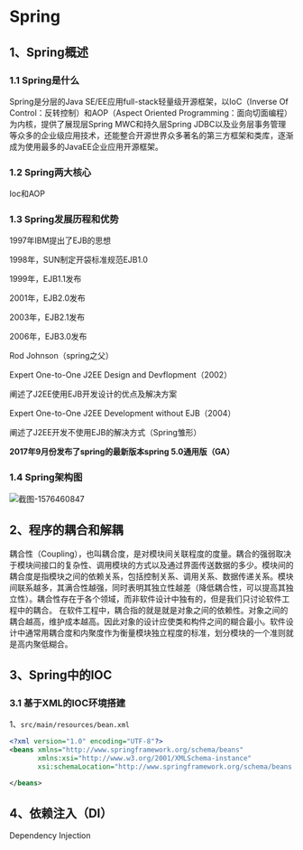 # Spring

## 1、Spring概述

### 1.1 Spring是什么

Spring是分层的Java SE/EE应用full-stack轻量级开源框架，以IoC（Inverse Of Control：反转控制）和AOP（Aspect Oriented Programming：面向切面编程）为内核，提供了展现层Spring MWC和持久层Spring JDBC以及业务层事务管理等众多的企业级应用技术，还能整合开源世界众多著名的第三方框架和类库，逐渐成为使用最多的JavaEE企业应用开源框架。

### 1.2 Spring两大核心

Ioc和AOP

### 1.3 Spring发展历程和优势

1997年IBM提出了EJB的思想

1998年，SUN制定开袋标准规范EJB1.0

1999年，EJB1.1发布

2001年，EJB2.0发布

2003年，EJB2.1发布

2006年，EJB3.0发布

Rod Johnson（spring之父）

Expert One-to-One J2EE Design and Devflopment（2002）

阐述了J2EE使用EJB开发设计的优点及解决方案

Expert One-to-One J2EE Development without EJB（2004）

阐述了J2EE开发不使用EJB的解决方式（Spring雏形）

**2017年9月份发布了spring的最新版本spring 5.0通用版（GA）**

### 1.4 Spring架构图

![截图-1576460847](https://wimg.misiyu.cn/images/my_images/2019-12-16-1576460846801.png?x-oss-process=style/common)

## 2、程序的耦合和解耦

耦合性（Coupling），也叫耦合度，是对模块间关联程度的度量。耦合的强弱取决于模块间接口的复杂性、调用模块的方式以及通过界面传送数据的多少。模块间的耦合度是指模块之间的依赖关系，包括控制关系、调用关系、数据传递关系。模块间联系越多，其满合性越强，同时表明其独立性越差（降低耦合性，可以提高其独立性）。耦合性存在于各个领域，而非软件设计中独有的，但是我们只讨论软件工程中的耦合。
在软件工程中，耦合指的就是就是对象之间的依赖性。对象之间的耦合越高，维护成本越高。因此对象的设计应使类和构件之间的糊合最小。软件设计中通常用耦合度和内聚度作为衡量模块独立程度的标准，划分模块的一个准则就是高内聚低糊合。 

## 3、Spring中的IOC

### 3.1 基于XML的IOC环境搭建

1、`src/main/resources/bean.xml`

```xml
<?xml version="1.0" encoding="UTF-8"?>
<beans xmlns="http://www.springframework.org/schema/beans"
       xmlns:xsi="http://www.w3.org/2001/XMLSchema-instance"
       xsi:schemaLocation="http://www.springframework.org/schema/beans http://www.springframework.org/schema/beans/spring-beans.xsd">

</beans>
```

## 4、依赖注入（DI）

Dependency Injection



